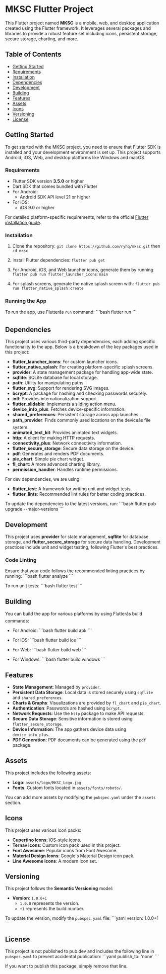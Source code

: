 
# MKSC Flutter Project

This Flutter project named **MKSC** is a mobile, web, and desktop application created using the Flutter framework. It leverages several packages and libraries to provide a robust feature set including icons, persistent storage, secure storage, charting, and more.

## Table of Contents
- [Getting Started](#getting-started)
- [Requirements](#requirements)
- [Installation](#installation)
- [Dependencies](#dependencies)
- [Development](#development)
- [Building](#building)
- [Features](#features)
- [Assets](#assets)
- [Icons](#icons)
- [Versioning](#versioning)
- [License](#license)

## Getting Started

To get started with the MKSC project, you need to ensure that Flutter SDK is installed and your development environment is set up. This project supports Android, iOS, Web, and desktop platforms like Windows and macOS.

### Requirements

- Flutter SDK version **3.5.0** or higher
- Dart SDK that comes bundled with Flutter
- For Android:
  - Android SDK API level 21 or higher
- For iOS:
  - iOS 9.0 or higher

For detailed platform-specific requirements, refer to the official [Flutter installation guide](https://docs.flutter.dev/get-started/install).

### Installation

1. Clone the repository:
   ```git clone https://github.com/ryhq/mksc.git``` then ```cd mksc```

2. Install Flutter dependencies:
   ```flutter pub get```

3. For Android, iOS, and Web launcher icons, generate them by running:
   ```flutter pub run flutter_launcher_icons:main```

4. For splash screens, generate the native splash screen with:
   ```flutter pub run flutter_native_splash:create```

### Running the App

To run the app, use Flutterâs `run` command:
\```bash
flutter run
\```

## Dependencies

This project uses various third-party dependencies, each adding specific functionality to the app. Below is a breakdown of the key packages used in this project:

- **flutter_launcher_icons**: For custom launcher icons.
- **flutter_native_splash**: For creating platform-specific splash screens.
- **provider**: A state management package for handling app-wide state.
- **sqflite**: SQLite database for local storage.
- **path**: Utility for manipulating paths.
- **flutter_svg**: Support for rendering SVG images.
- **bcrypt**: A package for hashing and checking passwords securely.
- **intl**: Provides internationalization support.
- **flutter_slidable**: Implements a sliding action menu.
- **device_info_plus**: Fetches device-specific information.
- **shared_preferences**: Persistent storage across app launches.
- **path_provider**: Finds commonly used locations on the deviceâs file system.
- **animated_text_kit**: Provides animated text widgets.
- **http**: A client for making HTTP requests.
- **connectivity_plus**: Network connectivity information.
- **flutter_secure_storage**: Secure data storage on the device.
- **pdf**: Generates and renders PDF documents.
- **pie_chart**: Simple pie chart widget.
- **fl_chart**: A more advanced charting library.
- **permission_handler**: Handles runtime permissions.

For dev dependencies, we are using:

- **flutter_test**: A framework for writing unit and widget tests.
- **flutter_lints**: Recommended lint rules for better coding practices.

To update the dependencies to the latest versions, run:
\```bash
flutter pub upgrade --major-versions
\```

## Development

This project uses **provider** for state management, **sqflite** for database storage, and **flutter_secure_storage** for secure data handling. Development practices include unit and widget testing, following Flutter's best practices.

### Code Linting

Ensure that your code follows the recommended linting practices by running:
\```bash
flutter analyze
\```

To run unit tests:
\```bash
flutter test
\```

## Building

You can build the app for various platforms by using Flutterâs build commands:

- For Android:
  \```bash
  flutter build apk
  \```

- For iOS:
  \```bash
  flutter build ios
  \```

- For Web:
  \```bash
  flutter build web
  \```

- For Windows:
  \```bash
  flutter build windows
  \```

## Features

- **State Management**: Managed by `provider`.
- **Persistent Data Storage**: Local data is stored securely using `sqflite` and `shared_preferences`.
- **Charts & Graphs**: Visualizations are provided by `fl_chart` and `pie_chart`.
- **Authentication**: Passwords are hashed using `bcrypt`.
- **Network Requests**: Use the `http` package to make API requests.
- **Secure Data Storage**: Sensitive information is stored using `flutter_secure_storage`.
- **Device Information**: The app gathers device data using `device_info_plus`.
- **PDF Generation**: PDF documents can be generated using the `pdf` package.

## Assets

This project includes the following assets:

- **Logo**: `assets/logo/MKSC_Logo.jpg`
- **Fonts**: Custom fonts located in `assets/fonts/roboto/`.

You can add more assets by modifying the `pubspec.yaml` under the `assets` section.

## Icons

This project uses various icon packs:

- **Cupertino Icons**: iOS-style icons.
- **Ternav Icons**: Custom icon pack used in this project.
- **Font Awesome**: Popular icons from Font Awesome.
- **Material Design Icons**: Google's Material Design icon pack.
- **Line Awesome Icons**: A modern icon set.

## Versioning

This project follows the **Semantic Versioning** model:
- **Version**: `1.0.0+1`
  - `1.0.0` represents the version.
  - `+1` represents the build number.

To update the version, modify the `pubspec.yaml` file:
\```yaml
version: 1.0.0+1
\```

## License

This project is not published to pub.dev and includes the following line in `pubspec.yaml` to prevent accidental publication:
\```yaml
publish_to: 'none'
\```

If you want to publish this package, simply remove that line.